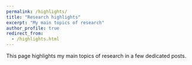 ```yaml
---
permalink: /highlights/
title: "Research highlights"
excerpt: "My main topics of research"
author_profile: true
redirect_from:
  - /highlights.html
---
```


This page highlights my main topics of research in a few dedicated posts.
